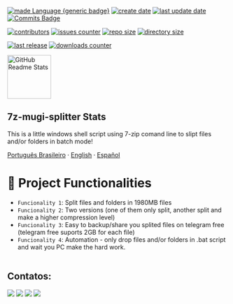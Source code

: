 [![made Language {generic badge}](https://img.shields.io/badge/Made%20with-Shell%20script-8A2BE2)](https://github.com/alanmugiwara)
[![create date](https://badges.pufler.dev/created/alanmugiwara/7z-mugi-splitter?color=8A2BE2)](https://github.com/alanmugiwara)
[![last update date](https://badges.pufler.dev/Updated/alanmugiwara/7z-mugi-splitter?color=8A2BE2)](https://github.com/alanmugiwara)
[![Commits Badge](https://img.shields.io/github/commit-activity/m/alanmugiwara/7z-mugi-splitter.svg?color=8A2BE2)](https://github.com/alanmugiwara)

[![contributors](https://img.shields.io/github/contributors/alanmugiwara/7z-mugi-splitter?color=8A2BE2)](https://github.com/alanmugiwara)
[![issues counter](https://img.shields.io/github/issues/alanmugiwara/7z-mugi-splitter?color=8A2BE2)](https://github.com/alanmugiwara)
[![repo size](https://img.shields.io/github/repo-size/alanmugiwara/7z-mugi-splitter?color=8A2BE2)](https://github.com/alanmugiwara)
[![directory size](https://img.shields.io/github/directory-file-count/alanmugiwara/7z-mugi-splitter?color=8A2BE2)](https://github.com/alanmugiwara)

[![last release](https://img.shields.io/github/v/release/alanmugiwara/romkeepilson2)](https://github.com/alanmugiwara)
[![downloads counter](https://img.shields.io/github/downloads/alanmugiwara/romkeepilson/total)](https://github.com/alanmugiwara)

<p align="left">
 <img width="100px" src="https://i.ibb.co/qMLZYcp/kisspng-batch-file-computer-icons-computer-file-ms-dos-acronym-programming-acronym-apps-on-google-pl.png" align="center" alt="GitHub Readme Stats" />
 <h2 align="left">7z-mugi-splitter Stats</h2>
 <p align="left">This is a little windows shell script using 7-zip comand line to slipt files and/or folders in batch mode!</p>
  <p align="left">
    <a href="/docs/readme_pt-BR.md">Português Brasileiro</a>
    ·
    <a href="/docs/readme_en.md">English</a>
    ·
    <a href="/docs/readme_es.md">Español</a>
  </p>
</p>
<div>
  
# :hammer: Project Functionalities

- `Funcionality 1`: Split files and folders in 1980MB files
- `Funcionality 2`: Two versions (one of them only split, another split and make a higher compression level)
- `Funcionality 3`: Easy to backup/share you splited files on telegram free (telegram free suports 2GB for each file)
- `Funcionality 4`: Automation - only drop files and/or folders in .bat script and wait you PC make the hard work.  
  <br />

## Contatos:

<div>
<a href="https://www.youtube.com/jumpmanclubbrasil" target="_blank"><img loading="lazy" src="https://img.shields.io/badge/YouTube-FF0000?style=for-the-badge&logo=youtube&logoColor=white" target="_blank"></a>
<a href="https://www.instagram.com/alanmugiwaras" target="_blank"><img loading="lazy" src="https://img.shields.io/badge/-Instagram-%23E4405F?style=for-the-badge&logo=instagram&logoColor=white" target="_blank"></a>
<a href = "alanurfb@gmail.com"><img loading="lazy" src="https://img.shields.io/badge/Gmail-D14836?style=for-the-badge&logo=gmail&logoColor=white" target="_blank"></a>
<a href="https://www.linkedin.com/in/alansilvadacruz" target="_blank"><img loading="lazy" src="https://img.shields.io/badge/-LinkedIn-%230077B5?style=for-the-badge&logo=linkedin&logoColor=white" target="_blank"></a>   
</div>
